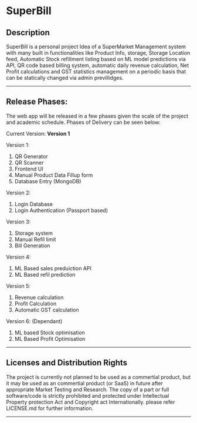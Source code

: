 # SuperBill
## Description
SuperBill is a personal project Idea of a SuperMarket Management system with many built in functionalities like Product Info, storage, Storage Location feed, Automatic Stock refillment listing based on ML model predictions via API, QR code based billing system, automatic daily revenue calculation, Net Profit calculations and GST statistics management on a periodic basis that can be statically changed via admin previllidges.

---
## Release Phases:
The web app will be released in a few phases given the scale of the project and academic schedule.
Phases of Delivery can be seen below:

Current Version: **Version 1**

Version 1:
1. QR Generator
2. QR Scanner
3. Frontend UI
4. Manual Product Data Fillup form
5. Database Entry (MongoDB)

Version 2:
1. Login Database
2. Login Authentication (Passport based)

Version 3:
1. Storage system 
2. Manual Refil limit
3. Bill Generation

Version 4:
1. ML Based sales preduiction API
2. ML Based refil prediction

Version 5:
1. Revenue calculation
2. Profit Calculation
3. Automatic GST calculation

Version 6: (Dependant)
1. ML based Stock optimisation
2. ML Based Profit Optimisation

---
## Licenses and Distribution Rights

The project is currently not planned to be used as a commertial product, but it may be used as an commertial product (or SaaS) in future after appropriate Market Testing and Research. The copy of a part or full software/code is strictly prohibited and protected under Intellectual Property protection Act and Copyright act Internationally. please refer LICENSE.md for further information.

---
